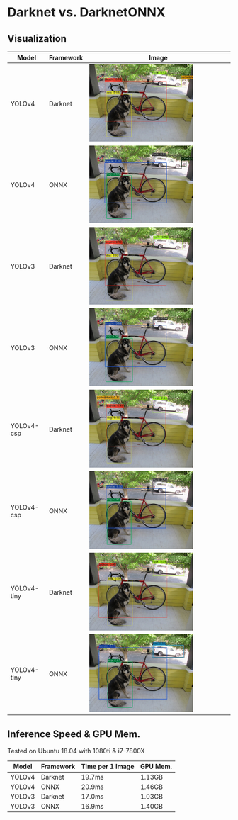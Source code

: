 # Darknet vs. DarknetONNX
## Visualization
|Model|Framework|Image|
|-|-|-|
|YOLOv4|Darknet|<img src="darknet_yolov4_predictions.jpg" alt="drawing" width="75%"/>|  
|YOLOv4|ONNX|<img src="onnx_yolov4_predictions.jpg" alt="drawing" width="75%"/>|
|YOLOv3|Darknet|<img src="darknet_yolov3_predictions.jpg" alt="drawing" width="75%"/>|  
|YOLOv3|ONNX|<img src="onnx_yolov3_predictions.jpg" alt="drawing" width="75%"/>|
|YOLOv4-csp|Darknet|<img src="darknet_yolov4-csp_predictions.jpg" alt="drawing" width="75%"/>|  
|YOLOv4-csp|ONNX|<img src="onnx_yolov4-csp_predictions.jpg" alt="drawing" width="75%"/>|
|YOLOv4-tiny|Darknet|<img src="darknet_yolov4-tiny_predictions.jpg" alt="drawing" width="75%"/>|  
|YOLOv4-tiny|ONNX|<img src="onnx_yolov4-tiny_predictions.jpg" alt="drawing" width="75%"/>|

## Inference Speed & GPU Mem.
Tested on Ubuntu 18.04 with 1080ti & i7-7800X

|Model|Framework|Time per 1 Image|GPU Mem.|
|-|-|-|-|
|YOLOv4|Darknet|19.7ms|1.13GB|
|YOLOv4|ONNX|20.9ms|1.46GB|
|YOLOv3|Darknet|17.0ms|1.03GB|
|YOLOv3|ONNX|16.9ms|1.40GB|
